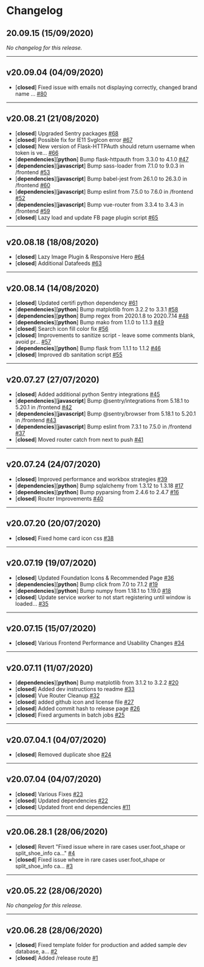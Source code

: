 # Changelog

## 20.09.15 (15/09/2020)
*No changelog for this release.*

---

## v20.09.04 (04/09/2020)
- [**closed**] Fixed issue with emails not displaying correctly, changed brand name … [#80](https://github.com/eddieferrer/sizesquirrel-open/pull/80)

---

## v20.08.21 (21/08/2020)
- [**closed**] Upgraded Sentry packages [#68](https://github.com/eddieferrer/sizesquirrel-open/pull/68)
- [**closed**] Possible fix for IE11 SvgIcon error [#67](https://github.com/eddieferrer/sizesquirrel-open/pull/67)
- [**closed**] New version of Flask-HTTPAuth should return username when token is ve… [#66](https://github.com/eddieferrer/sizesquirrel-open/pull/66)
- [**dependencies**][**python**] Bump flask-httpauth from 3.3.0 to 4.1.0 [#47](https://github.com/eddieferrer/sizesquirrel-open/pull/47)
- [**dependencies**][**javascript**] Bump sass-loader from 7.1.0 to 9.0.3 in /frontend [#53](https://github.com/eddieferrer/sizesquirrel-open/pull/53)
- [**dependencies**][**javascript**] Bump babel-jest from 26.1.0 to 26.3.0 in /frontend [#60](https://github.com/eddieferrer/sizesquirrel-open/pull/60)
- [**dependencies**][**javascript**] Bump eslint from 7.5.0 to 7.6.0 in /frontend [#52](https://github.com/eddieferrer/sizesquirrel-open/pull/52)
- [**dependencies**][**javascript**] Bump vue-router from 3.3.4 to 3.4.3 in /frontend [#59](https://github.com/eddieferrer/sizesquirrel-open/pull/59)
- [**closed**] Lazy load and update FB page plugin script [#65](https://github.com/eddieferrer/sizesquirrel-open/pull/65)

---

## v20.08.18 (18/08/2020)
- [**closed**] Lazy Image Plugin & Responsive Hero [#64](https://github.com/eddieferrer/sizesquirrel-open/pull/64)
- [**closed**] Additional Datafeeds [#63](https://github.com/eddieferrer/sizesquirrel-open/pull/63)

---

## v20.08.14 (14/08/2020)
- [**closed**] Updated certifi python dependency [#61](https://github.com/eddieferrer/sizesquirrel-open/pull/61)
- [**dependencies**][**python**] Bump matplotlib from 3.2.2 to 3.3.1 [#58](https://github.com/eddieferrer/sizesquirrel-open/pull/58)
- [**dependencies**][**python**] Bump regex from 2020.1.8 to 2020.7.14 [#48](https://github.com/eddieferrer/sizesquirrel-open/pull/48)
- [**dependencies**][**python**] Bump mako from 1.1.0 to 1.1.3 [#49](https://github.com/eddieferrer/sizesquirrel-open/pull/49)
- [**closed**] Search icon fill color fix [#56](https://github.com/eddieferrer/sizesquirrel-open/pull/56)
- [**closed**] Improvements to sanitize script - leave some comments blank, avoid pr… [#57](https://github.com/eddieferrer/sizesquirrel-open/pull/57)
- [**dependencies**][**python**] Bump flask from 1.1.1 to 1.1.2 [#46](https://github.com/eddieferrer/sizesquirrel-open/pull/46)
- [**closed**] Improved db sanitation script [#55](https://github.com/eddieferrer/sizesquirrel-open/pull/55)

---

## v20.07.27 (27/07/2020)
- [**closed**] Added additional python Sentry integrations [#45](https://github.com/eddieferrer/sizesquirrel-open/pull/45)
- [**dependencies**][**javascript**] Bump @sentry/integrations from 5.18.1 to 5.20.1 in /frontend [#42](https://github.com/eddieferrer/sizesquirrel-open/pull/42)
- [**dependencies**][**javascript**] Bump @sentry/browser from 5.18.1 to 5.20.1 in /frontend [#43](https://github.com/eddieferrer/sizesquirrel-open/pull/43)
- [**dependencies**][**javascript**] Bump eslint from 7.3.1 to 7.5.0 in /frontend [#37](https://github.com/eddieferrer/sizesquirrel-open/pull/37)
- [**closed**] Moved router catch from next to push [#41](https://github.com/eddieferrer/sizesquirrel-open/pull/41)

---

## v20.07.24 (24/07/2020)
- [**closed**] Improved performance and workbox strategies [#39](https://github.com/eddieferrer/sizesquirrel-open/pull/39)
- [**dependencies**][**python**] Bump sqlalchemy from 1.3.12 to 1.3.18 [#17](https://github.com/eddieferrer/sizesquirrel-open/pull/17)
- [**dependencies**][**python**] Bump pyparsing from 2.4.6 to 2.4.7 [#16](https://github.com/eddieferrer/sizesquirrel-open/pull/16)
- [**closed**] Router Improvements [#40](https://github.com/eddieferrer/sizesquirrel-open/pull/40)

---

## v20.07.20 (20/07/2020)
- [**closed**] Fixed home card icon css [#38](https://github.com/eddieferrer/sizesquirrel-open/pull/38)

---

## v20.07.19 (19/07/2020)
- [**closed**] Updated Foundation Icons & Recommended Page [#36](https://github.com/eddieferrer/sizesquirrel-open/pull/36)
- [**dependencies**][**python**] Bump click from 7.0 to 7.1.2 [#19](https://github.com/eddieferrer/sizesquirrel-open/pull/19)
- [**dependencies**][**python**] Bump numpy from 1.18.1 to 1.19.0 [#18](https://github.com/eddieferrer/sizesquirrel-open/pull/18)
- [**closed**] Update service worker to not start registering until window is loaded… [#35](https://github.com/eddieferrer/sizesquirrel-open/pull/35)

---

## v20.07.15 (15/07/2020)
- [**closed**] Various Frontend Performance and Usability Changes [#34](https://github.com/eddieferrer/sizesquirrel-open/pull/34)

---

## v20.07.11 (11/07/2020)
- [**dependencies**][**python**] Bump matplotlib from 3.1.2 to 3.2.2 [#20](https://github.com/eddieferrer/sizesquirrel-open/pull/20)
- [**closed**] Added dev instructions to readme [#33](https://github.com/eddieferrer/sizesquirrel-open/pull/33)
- [**closed**] Vue Router Cleanup [#32](https://github.com/eddieferrer/sizesquirrel-open/pull/32)
- [**closed**] added github icon and license file [#27](https://github.com/eddieferrer/sizesquirrel-open/pull/27)
- [**closed**] Added commit hash to release page [#26](https://github.com/eddieferrer/sizesquirrel-open/pull/26)
- [**closed**] Fixed arguments in batch jobs [#25](https://github.com/eddieferrer/sizesquirrel-open/pull/25)

---

## v20.07.04.1 (04/07/2020)
- [**closed**] Removed duplicate shoe [#24](https://github.com/eddieferrer/sizesquirrel-open/pull/24)

---

## v20.07.04 (04/07/2020)
- [**closed**] Various Fixes [#23](https://github.com/eddieferrer/sizesquirrel-open/pull/23)
- [**closed**] Updated dependencies [#22](https://github.com/eddieferrer/sizesquirrel-open/pull/22)
- [**closed**] Updated front end dependencies [#11](https://github.com/eddieferrer/sizesquirrel-open/pull/11)

---

## v20.06.28.1 (28/06/2020)
- [**closed**] Revert "Fixed issue where in rare cases user.foot_shape or split_shoe_info ca…" [#4](https://github.com/eddieferrer/sizesquirrel-open/pull/4)
- [**closed**] Fixed issue where in rare cases user.foot_shape or split_shoe_info ca… [#3](https://github.com/eddieferrer/sizesquirrel-open/pull/3)

---

## v20.05.22 (28/06/2020)
*No changelog for this release.*

---

## v20.06.28 (28/06/2020)
- [**closed**] Fixed template folder for production and added sample dev database, a… [#2](https://github.com/eddieferrer/sizesquirrel-open/pull/2)
- [**closed**] Added /release route [#1](https://github.com/eddieferrer/sizesquirrel-open/pull/1)

